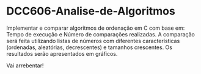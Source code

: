 # DCC606-Analise-de-Algoritmos
Implementar e comparar algoritmos de ordenação em C com base em: Tempo de execução e Número de comparações realizadas.  A comparação será feita utilizando listas de números com diferentes características (ordenadas, aleatórias, decrescentes) e tamanhos crescentes. Os resultados serão apresentados em gráficos.


Vai arrebentar!

